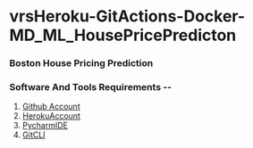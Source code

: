 # vrsHeroku-GitActions-Docker-MD_ML_HousePricePredicton
### Boston House Pricing Prediction

### Software And Tools Requirements --

1. [Github Account](https://github.com)
2. [HerokuAccount](https://heroku.com)
3. [PycharmIDE](//https://www.jetbrains.com/)
4. [GitCLI](https://git-scm.com/book/en/v2/Getting-Started-The-Command-Line)


